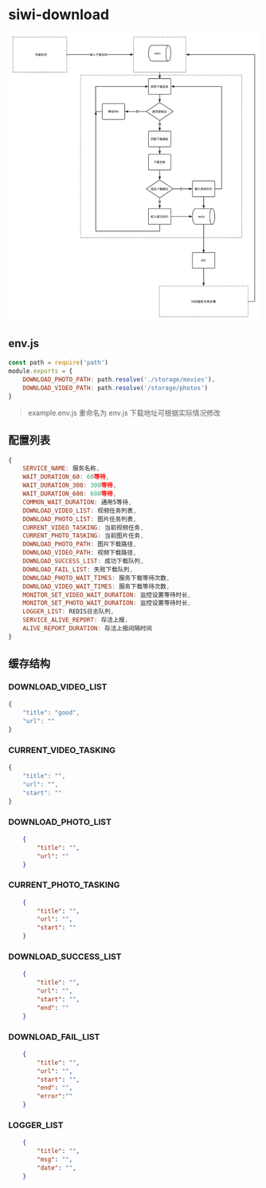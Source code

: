 # siwi-download

![image](https://github.com/siwilizhao/siwi-download/blob/master/storage/design/diagram.svg)

## env.js

```js
const path = require('path')
module.exports = {
    DOWNLOAD_PHOTO_PATH: path.resolve('./storage/movies'),
    DOWNLOAD_VIDEO_PATH: path.resolve('/storage/photos')
}
```

> example.env.js 重命名为 env.js 下载地址可根据实际情况修改

## 配置列表

```js
{
    SERVICE_NAME: 服务名称,
    WAIT_DURATION_60: 60等待,
    WAIT_DURATION_300: 300等待,
    WAIT_DURATION_600: 600等待,
    COMMON_WAIT_DURATION: 通用5等待,
    DOWNLOAD_VIDEO_LIST: 视频任务列表,
    DOWNLOAD_PHOTO_LIST: 图片任务列表,
    CURRENT_VIDEO_TASKING: 当前视频任务,
    CURRENT_PHOTO_TASKING: 当前图片任务,
    DOWNLOAD_PHOTO_PATH: 图片下载路径,
    DOWNLOAD_VIDEO_PATH: 视频下载路径,
    DOWNLOAD_SUCCESS_LIST: 成功下载队列,
    DOWNLOAD_FAIL_LIST: 失败下载队列,
    DOWNLOAD_PHOTO_WAIT_TIMES: 服务下载等待次数,
    DOWNLOAD_VIDEO_WAIT_TIMES: 服务下载等待次数,
    MONITOR_SET_VIDEO_WAIT_DURATION: 监控设置等待时长,
    MONITOR_SET_PHOTO_WAIT_DURATION: 监控设置等待时长,
    LOGGER_LIST: REDIS日志队列,
    SERVICE_ALIVE_REPORT: 存活上报,
    ALIVE_REPORT_DURATION: 存活上报间隔时间
}
```

## 缓存结构

### DOWNLOAD_VIDEO_LIST

```js
{
    "title": "good",
    "url": ""
}
```

### CURRENT_VIDEO_TASKING

```js
{
    "title": "",
    "url": "",
    "start": ""
}
```

### DOWNLOAD_PHOTO_LIST

```json
    {
        "title": "",
        "url": ""
    }
```

### CURRENT_PHOTO_TASKING

```json
    {
        "title": "",
        "url": "",
        "start": ""
    }
```

### DOWNLOAD_SUCCESS_LIST

```json
    {
        "title": "",
        "url": "",
        "start": "",
        "end": ""
    }
```

### DOWNLOAD_FAIL_LIST

```json
    {
        "title": "",
        "url": "",
        "start": "",
        "end": "",
        "error":""
    }
```

### LOGGER_LIST

```json
    {
        "title": "",
        "msg": "",
        "date": "",
    }
```
